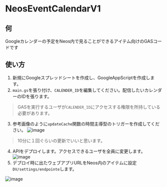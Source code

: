 # NeosEventCalendarV1
## 何
Googleカレンダーの予定をNeos内で見ることができるアイテム向けのGASコードです
## 使い方
1. 新規にGoogleスプレッドシートを作成し、GoogleAppScriptを作成します。
2. `main.gs`を張り付け、`CALENDER_ID`を編集してください。配信したいカレンダーのIDを張ります。
> GASを実行するユーザが`CALENDER_ID`にアクセスする権限を所持している必要があります。
3. 参考画像のように`updateCache`関数の時間主導型のトリガーを作成してください。
![image](https://user-images.githubusercontent.com/91118218/157538269-85edec67-8327-48b7-9c49-c3aab48895ec.png)
> 10分に１回ぐらいの更新でいいと思います。
4. APIをデプロイします。アクセスできるユーザを全員に変更します。
![image](https://user-images.githubusercontent.com/91118218/157538560-bb54290c-1d85-467a-93e0-2231ca68a4a8.png)
5. デプロイ時に出たウェブアプリURLをNeos内のアイテムに設定`DV/settings/endpointe`します。 

![image](https://user-images.githubusercontent.com/91118218/157538867-f43ee1c9-55e3-4d92-852f-9600c8b21fa1.png)

